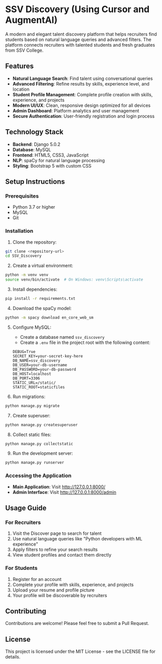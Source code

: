 # SSV Discovery (Using Cursor and AugmentAI)

A modern and elegant talent discovery platform that helps recruiters find students based on natural language queries and advanced filters. The platform connects recruiters with talented students and fresh graduates from SSV College.

## Features

- **Natural Language Search**: Find talent using conversational queries
- **Advanced Filtering**: Refine results by skills, experience level, and location
- **Student Profile Management**: Complete profile creation with skills, experience, and projects
- **Modern UI/UX**: Clean, responsive design optimized for all devices
- **Admin Dashboard**: Platform analytics and user management
- **Secure Authentication**: User-friendly registration and login process

## Technology Stack

- **Backend**: Django 5.0.2
- **Database**: MySQL
- **Frontend**: HTML5, CSS3, JavaScript
- **NLP**: spaCy for natural language processing
- **Styling**: Bootstrap 5 with custom CSS

## Setup Instructions

### Prerequisites

- Python 3.7 or higher
- MySQL
- Git

### Installation

1. Clone the repository:
```bash
git clone <repository-url>
cd SSV_Discovery
```

2. Create a virtual environment:
```bash
python -m venv venv
source venv/bin/activate  # On Windows: venv\Scripts\activate
```

3. Install dependencies:
```bash
pip install -r requirements.txt
```

4. Download the spaCy model:
```bash
python -m spacy download en_core_web_sm
```

5. Configure MySQL:
   - Create a database named `ssv_discovery`
   - Create a `.env` file in the project root with the following content:
   ```
   DEBUG=True
   SECRET_KEY=your-secret-key-here
   DB_NAME=ssv_discovery
   DB_USER=your-db-username
   DB_PASSWORD=your-db-password
   DB_HOST=localhost
   DB_PORT=3306
   STATIC_URL=/static/
   STATIC_ROOT=staticfiles
   ```

6. Run migrations:
```bash
python manage.py migrate
```

7. Create superuser:
```bash
python manage.py createsuperuser
```

8. Collect static files:
```bash
python manage.py collectstatic
```

9. Run the development server:
```bash
python manage.py runserver
```

### Accessing the Application

- **Main Application**: Visit http://127.0.0.1:8000/
- **Admin Interface**: Visit http://127.0.0.1:8000/admin

## Usage Guide

### For Recruiters

1. Visit the Discover page to search for talent
2. Use natural language queries like "Python developers with ML experience"
3. Apply filters to refine your search results
4. View student profiles and contact them directly

### For Students

1. Register for an account
2. Complete your profile with skills, experience, and projects
3. Upload your resume and profile picture
4. Your profile will be discoverable by recruiters

## Contributing

Contributions are welcome! Please feel free to submit a Pull Request.

## License

This project is licensed under the MIT License - see the LICENSE file for details.
